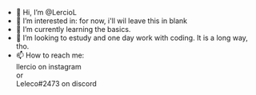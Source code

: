- 👋 Hi, I’m @LercioL
- 👀 I’m interested in: for now, i'll wil leave this in blank
- 🌱 I’m currently learning the basics.
- 💞️ I’m looking to estudy and one day work with coding. It is a long way, tho.
- 📫 How to reach me:
<br> llercio on instagram
<br> or
<br> Leleco#2473 on discord

<!---
LercioL/LercioL is a ✨ special ✨ repository because its `README.md` (this file) appears on your GitHub profile.
You can click the Preview link to take a look at your changes.
--->
